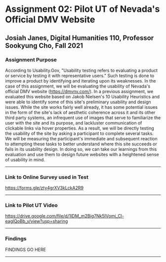 # Assignment 02: Pilot UT of Nevada's Official DMV Website

## Josiah Janes, Digital Humanities 110, Professor Sookyung Cho, Fall 2021

### Assignment Purpose

According to Usability.Gov, "Usability testing refers to evaluating a product or service by testing it with representative users." Such testing is done to improve a product by identifying and iterating upon its weaknesses. In the case of this assignment, we will be evaluating the usability of Nevada's official DMV website (https://dmvnv.com/). In a previous assignment, we evaluated this website based on Jakob Nielsen's 10 Usability Heuristics and were able to identify some of this site's preliminary usability and design issues. While the site works fairly well already, it has some potential issues in the form of the site's lack of aesthetic coherence across it and its other third party systems, an infrequent use of images that serve to familiarize the user with the site and its purpose, and lackluster communication of clickable links via hover properties. As a result, we will be directly testing the usability of the site by asking a participant to complete several tasks. We will be measuring the participant's immediate and subsequent reaction to attempting these tasks to better understand where this site succeeds or fails in its usability design. In doing so, we can take our learnings from this evaluation and use them to design future websites with a heightened sense of usability in mind.

---

### Link to Online Survey used in Test
https://forms.gle/zty4grXV3kLckA2R9

---

### Link to Pilot UT Video
https://drive.google.com/file/d/1lDM_m2Big7Nk5IVomj_Cl-eaglQoBb_v/view?usp=sharing

---

### Findings
FINDINGS GO HERE

---
